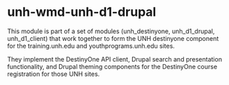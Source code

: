 # unh-wmd-unh-d1-drupal

This module is part of a set of modules (unh_destinyone, unh_d1_drupal, unh_d1_client) that work together to form the UNH destinyone component for the training.unh.edu and youthprograms.unh.edu sites.  
  
They implement the DestinyOne API client, Drupal search and presentation functionality, and Drupal theming components for the DestinyOne course registration for 
those UNH sites. 
